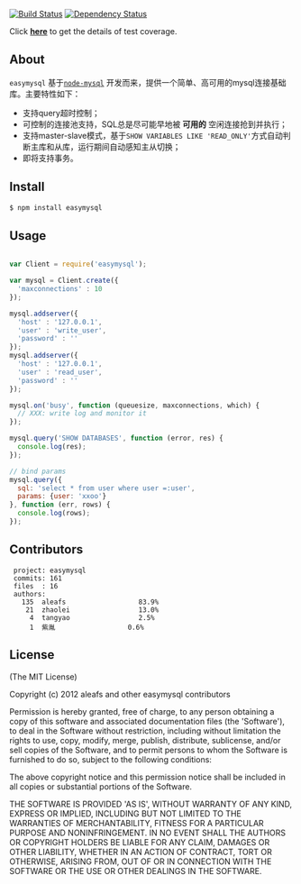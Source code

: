 [![Build Status](https://secure.travis-ci.org/aleafs/easymysql.png?branch=master)](http://travis-ci.org/aleafs/easymysql)
[![Dependency Status](https://gemnasium.com/aleafs/easymysql.png)](https://gemnasium.com/aleafs/easymysql)

Click **[here](http://aleafs.github.com/coverage/easymysql.html)** to get the details of test coverage.

## About

`easymysql` 基于[`node-mysql`](https://github.com/felixge/node-mysql) 开发而来，提供一个简单、高可用的mysql连接基础库。主要特性如下：

* 支持query超时控制；
* 可控制的连接池支持，SQL总是尽可能早地被 **可用的** 空闲连接抢到并执行；
* 支持master-slave模式，基于`SHOW VARIABLES LIKE 'READ_ONLY'`方式自动判断主库和从库，运行期间自动感知主从切换；
* 即将支持事务。

## Install

```bash
$ npm install easymysql
```

## Usage

```javascript

var Client = require('easymysql');

var mysql = Client.create({
  'maxconnections' : 10
});

mysql.addserver({
  'host' : '127.0.0.1',
  'user' : 'write_user',
  'password' : ''
});
mysql.addserver({
  'host' : '127.0.0.1',
  'user' : 'read_user',
  'password' : ''
});

mysql.on('busy', function (queuesize, maxconnections, which) {
  // XXX: write log and monitor it
});

mysql.query('SHOW DATABASES', function (error, res) {
  console.log(res);
});

// bind params
mysql.query({
  sql: 'select * from user where user =:user',
  params: {user: 'xxoo'}
}, function (err, rows) {
  console.log(rows);
});


```

## Contributors

```
 project: easymysql
 commits: 161
 files  : 16
 authors: 
   135	aleafs                  83.9%
    21	zhaolei                 13.0%
     4	tangyao                 2.5%
     1	紫胤                  0.6%

 ```
## License

(The MIT License)

Copyright (c) 2012 aleafs and other easymysql contributors

Permission is hereby granted, free of charge, to any person obtaining
a copy of this software and associated documentation files (the
'Software'), to deal in the Software without restriction, including
without limitation the rights to use, copy, modify, merge, publish,
distribute, sublicense, and/or sell copies of the Software, and to
permit persons to whom the Software is furnished to do so, subject to
the following conditions:

The above copyright notice and this permission notice shall be
included in all copies or substantial portions of the Software.

THE SOFTWARE IS PROVIDED 'AS IS', WITHOUT WARRANTY OF ANY KIND,
EXPRESS OR IMPLIED, INCLUDING BUT NOT LIMITED TO THE WARRANTIES OF
MERCHANTABILITY, FITNESS FOR A PARTICULAR PURPOSE AND NONINFRINGEMENT.
IN NO EVENT SHALL THE AUTHORS OR COPYRIGHT HOLDERS BE LIABLE FOR ANY
CLAIM, DAMAGES OR OTHER LIABILITY, WHETHER IN AN ACTION OF CONTRACT,
TORT OR OTHERWISE, ARISING FROM, OUT OF OR IN CONNECTION WITH THE
SOFTWARE OR THE USE OR OTHER DEALINGS IN THE SOFTWARE.

